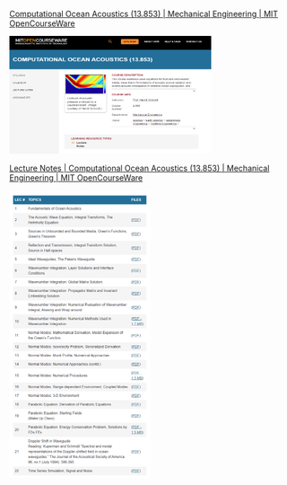 [Computational Ocean Acoustics (13.853) | Mechanical Engineering | MIT OpenCourseWare](https://ocw.mit.edu/courses/2-068-computational-ocean-acoustics-13-853-spring-2003/)

<img src="https://github.com/JannyCAI/MIT_Lecture_Computaional_Ocean_Acoustics/blob/main/MIT_Lecture/MIT.png" alt="MIT" width="360" height="210" />
 
[Lecture Notes | Computational Ocean Acoustics (13.853) | Mechanical Engineering | MIT OpenCourseWare](https://ocw.mit.edu/courses/2-068-computational-ocean-acoustics-13-853-spring-2003/pages/lecture-notes/)

<img src="https://github.com/JannyCAI/MIT_Lecture_Computaional_Ocean_Acoustics/blob/main/MIT_Lecture/schedule.png" alt="schedule" style="zoom:50%;" />

